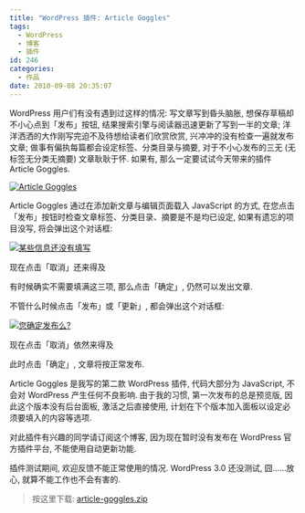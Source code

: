 ```yaml
---
title: "WordPress 插件: Article Goggles"
tags:
  - WordPress
  - 博客
  - 插件
id: 246
categories:
  - 作品
date: 2010-09-08 20:35:07
---
```


WordPress 用户们有没有遇到过这样的情况: 写文章写到昏头脑胀, 想保存草稿却不小心点到「发布」按钮, 结果搜索引擎与阅读器迅速更新了写到一半的文章; 洋洋洒洒的大作刚写完迫不及待想给读者们欣赏欣赏, 兴冲冲的没有检查一遍就发布文章; 做事有偏执每篇都会设定标签、分类目录与摘要, 对于不小心发布的三无 (无标签无分类无摘要) 文章耿耿于怀. 如果有, 那么一定要试试今天带来的插件 Article Goggles.

[![Article Goggles](//beamnote-img.oss-cn-shanghai.aliyuncs.com/2010/article-goggles.png)](//beamnote-img.oss-cn-shanghai.aliyuncs.com/2010/article-goggles.png)<!-- more -->

Article Goggles 通过在添加新文章与编辑页面载入 JavaScript 的方式, 在您点击「发布」按钮时检查文章标签、分类目录、摘要是不是均已设定, 如果有遗忘的项目没写, 将会弹出这个对话框:

[![某些信息还没有填写](//beamnote-img.oss-cn-shanghai.aliyuncs.com/2010/some-information-has-not-yet-filled.png)](//beamnote-img.oss-cn-shanghai.aliyuncs.com/2010/some-information-has-not-yet-filled.png)

现在点击「取消」还来得及

有时候确实不需要填满这三项, 那么点击「确定」, 仍然可以发出文章.

不管什么时候点击「发布」或「更新」, 都会弹出这个对话框:

[![您确定发布么?](//beamnote-img.oss-cn-shanghai.aliyuncs.com/2010/are-you-sure.png)](//beamnote-img.oss-cn-shanghai.aliyuncs.com/2010/are-you-sure.png)

现在点击「取消」依然来得及

此时点击「确定」, 文章将按正常发布.

Article Goggles 是我写的第二款 WordPress 插件, 代码大部分为 JavaScript, 不会对 WordPress 产生任何不良影响. 由于我的习惯, 第一次发布的总是预览版, 因此这个版本没有后台面板, 激活之后直接使用, 计划在下个版本加入面板以设定必须要填入的内容等选项.

对此插件有兴趣的同学请订阅这个博客, 因为现在暂时没有发布在 WordPress 官方插件平台, 不能使用自动更新功能.

插件测试期间, 欢迎反馈不能正常使用的情况. WordPress 3.0 还没测试, 囧……放心, 就算不能工作也不会有害的.

> 按这里下载: [article-goggles.zip](/wp-content/uploads/2010/09/article-goggles.zip)
